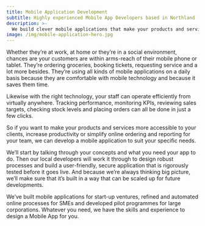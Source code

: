 ```yaml
---
title: Mobile Application Development
subtitle: Highly experienced Mobile App Developers based in Northland
description: >-
  We build clever mobile applications that make your products and services more accessible, simplify online ordering and improve productivity.
image: /img/mobile-application-hero.jpg
---
```


Whether they’re at work, at home or they’re in a social environment, chances are your customers are within arms-reach of their mobile phone or tablet. They’re ordering groceries, booking tickets, requesting service and a lot more besides. They’re using all kinds of mobile applications on a daily basis because they are comfortable with mobile technology and because it saves them time.

Likewise with the right technology, your staff can operate efficiently from virtually anywhere. Tracking performance, monitoring KPIs, reviewing sales targets, checking stock levels and placing orders can all be done in just a few clicks.

So if you want to make your products and services more accessible to your clients, increase productivity or simplify online ordering and reporting for your team, we can develop a mobile application to suit your specific needs.

We’ll start by talking through your concepts and what you need your app to do. Then our local developers will work it through to design robust processes and build a user-friendly, secure application that is rigorously tested before it goes live. And because we’re always thinking big picture, we’ll make sure that it’s built in a way that can be scaled up for future developments.

We’ve built mobile applications for start-up ventures, refined and automated online processes for SMEs and developed pilot programmes for large corporations. Whatever you need, we have the skills and experience to design a Mobile App for you.